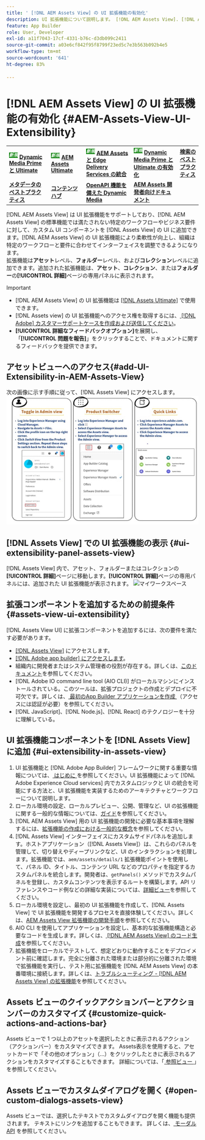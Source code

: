 ```yaml
---
title: ' [!DNL AEM Assets View] の UI 拡張機能の有効化'
description: UI 拡張機能について説明します。 [!DNL AEM Assets View]. [!DNL AEM Assets View]  の UI では、特定のビジネスニーズを満たすためのカスタム UI コンポーネントを追加できます。
feature: App Builder
role: User, Developer
exl-id: a11f7043-17cf-4331-b76c-d3db099c2411
source-git-commit: a03e6cf842f95f8799f23ed5c7e3b563b092b4e5
workflow-type: tm+mt
source-wordcount: '641'
ht-degree: 83%

---
```


# [!DNL AEM Assets View] の UI 拡張機能の有効化 {#AEM-Assets-View-UI-Extensibility}

<table>
    <tr>
        <td>
            <sup style= "background-color:#008000; color:#FFFFFF; font-weight:bold"><i>新規</i></sup> <a href="/help/assets/dynamic-media/dm-prime-ultimate.md"><b>Dynamic Media Prime と Ultimate</b></a>
        </td>
        <td>
            <sup style= "background-color:#008000; color:#FFFFFF; font-weight:bold"><i>新規</i></sup> <a href="/help/assets/assets-ultimate-overview.md"><b>AEM Assets Ultimate</b></a>
        </td>
        <td>
            <sup style= "background-color:#008000; color:#FFFFFF; font-weight:bold"><i>新規</i></sup> <a href="/help/assets/integrate-aem-assets-edge-delivery-services.md"><b>AEM Assets と Edge Delivery Services の統合</b></a>
        </td>
          <td>
            <sup style= "background-color:#008000; color:#FFFFFF; font-weight:bold"><i>新規</i></sup> <a href="/help/assets/dynamic-media/enable-dynamic-media-prime-and-ultimate.md"><b>Dynamic Media Prime と Ultimate の有効化</b></a>
        </td>
        <td>
            <a href="/help/assets/search-best-practices.md"><b>検索のベストプラクティス</b></a>
        </td>
    </tr>
    <tr>
        <td>
            <a href="/help/assets/metadata-best-practices.md"><b>メタデータのベストプラクティス</b></a>
        </td>
        <td>
            <a href="/help/assets/product-overview.md"><b>コンテンツハブ</b></a>
        </td>
        <td>
            <a href="/help/assets/dynamic-media-open-apis-overview.md"><b>OpenAPI 機能を備えた Dynamic Media</b></a>
        </td>
        <td>
            <a href="https://developer.adobe.com/experience-cloud/experience-manager-apis/"><b>AEM Assets 開発者向けドキュメント</b></a>
        </td>
    </tr>
</table>

[!DNL AEM Assets View] は UI 拡張機能をサポートしており、[!DNL AEM Assets View] の標準機能では満たされない特定のワークフローやビジネス要件に対して、カスタム UI コンポーネントを [!DNL Assets View] の UI に追加できます。[!DNL AEM Assets View] の UI 拡張機能により柔軟性が向上し、組織は特定のワークフローと要件に合わせてインターフェイスを調整できるようになります。\
拡張機能は&#x200B;**アセット**&#x200B;レベル、**フォルダー**&#x200B;レベル、および&#x200B;**コレクション**&#x200B;レベルに追加できます。追加された拡張機能は、**アセット**、**コレクション**、または&#x200B;**フォルダー**&#x200B;の&#x200B;**[!UICONTROL 詳細]**&#x200B;ページの専用パネルに表示されます。

>[!IMPORTANT]
>
> * [!DNL AEM Assets View] の UI 拡張機能は [[!DNL Assets Ultimate]](/help/assets/assets-ultimate-overview.md) で使用できます。
> * [!DNL Assets view] の UI 拡張機能へのアクセス権を取得するには、[ [!DNL Adobe] カスタマーサポートケースを作成および送信してください](https://helpx.adobe.com/jp/enterprise/using/support-for-experience-cloud.html)。
> * **[!UICONTROL 詳細なフィードバックオプション]**&#x200B;を展開し、「**[!UICONTROL 問題を報告]**」をクリックすることで、ドキュメントに関するフィードバックを提供できます。

## <a id="1"></a>アセットビューへのアクセス{#add-UI-Extensibility-in-AEM-Assets-View}

次の画像に示す手順に従って、[!DNL Assets View] にアクセスします。
![access-assets-view-ui](/help/assets/assets/access-assets-view.jpg)

## [!DNL Assets View] での UI 拡張機能の表示 {#ui-extensibility-panel-assets-view}

[!DNL Assets View] 内で、アセット、フォルダーまたはコレクションの&#x200B;**[!UICONTROL 詳細]**&#x200B;ページに移動します。**[!UICONTROL 詳細]**&#x200B;ページの専用パネルには、追加された UI 拡張機能が表示されます。
![マイワークスペース](/help/assets/assets/my-workspace-assets-view3.png)

## 拡張コンポーネントを追加するための前提条件{#assets-view-ui-extensibility}

[!DNL Assets View UI] に拡張コンポーネントを追加するには、次の要件を満たす必要があります。

* [ [!DNL Assets View]](#1) にアクセスします。
* [[!DNL Adobe app builder] にアクセスします](https://developer.adobe.com/app-builder/docs/overview/)。
* 組織内に開発者またはシステム管理者の役割が存在する。詳しくは、[このドキュメント](https://developer.adobe.com/uix/docs/guides/get-access/)を参照してください。
* [!DNL Adobe IO command line tool (AIO CLI)] がローカルマシンにインストールされている。このツールは、拡張プロジェクトの作成とデプロイに不可欠です。詳しくは、[ 最初のApp Builder アプリケーションを作成 ](https://developer.adobe.com/app-builder/docs/get_started/app_builder_get_started/first-app#local-environment-set-up) （アクセスには認証が必要）を参照してください。
* [!DNL JavaScript]、[!DNL Node.js]、[!DNL React] のテクノロジーを十分に理解している。

## UI 拡張機能コンポーネントを [!DNL Assets View] に追加 {#ui-extensibility-in-assets-view}

1. UI 拡張機能と [!DNL Adobe App Builder] フレームワークに関する重要な情報については、[ はじめに ](https://developer.adobe.com/uix/docs/getting-started/)を参照してください。UI 拡張機能によって [!DNL Adobe Experience Cloud services] 内でカスタムロジックと UI の統合を可能にする方法と、UI 拡張機能を実装するためのアーキテクチャとワークフローについて説明します。
1. ローカル環境の設定、ローカルプレビュー、公開、管理など、UI の拡張機能に関する一般的な情報については、[ガイド](https://developer.adobe.com/uix/docs/guides/)を参照してください。
1. [!DNL AEM Assets View] 用の UI 拡張機能の開発に必要な基本事項を理解するには、[拡張機能の作成における一般的な概念](https://developer.adobe.com/uix/docs/services/aem-assets-view/api/commons/)を参照してください。
1. [!DNL Assets View] インターフェイスにカスタムサイドパネルを追加します。ホストアプリケーション（[!DNL Assets View]）は、これらのパネルを管理して、切り替えやディープリンクなど、UI のインタラクションを処理します。拡張機能では、`aem/assets/details/1` 拡張機能ポイントを使用して、パネル ID、タイトル、コンテンツ URL などのプロパティを指定するカスタムパネルを統合します。開発者は、`getPanels()` メソッドでカスタムパネルを登録し、カスタムコンテンツを表示するルートを構築します。API リファレンスやコード例などの詳細な実装については、[詳細ビュー](https://developer.adobe.com/uix/docs/services/aem-assets-view/api/details-view/)を参照してください。
1. ローカル環境を設定し、最初の UI 拡張機能を作成して、[!DNL Assets View] で UI 拡張機能を開発するプロセスを直接体験してください。詳しくは、[AEM Assets View 拡張機能の開発手順](https://developer.adobe.com/uix/docs/services/aem-assets-view/extension-development/)を参照してください。
1. AIO CLI を使用してアプリケーションを設定し、基本的な拡張機能構造と必要なコードを生成します。詳しくは、[ [!DNL AEM Assets View] のコード生成](https://developer.adobe.com/uix/docs/services/aem-assets-view/code-generation/)を参照してください。
1. 拡張機能をローカルでテストして、想定どおりに動作することをデプロイメント前に確認します。完全に分離された環境または部分的に分離された環境で拡張機能を実行し、テスト用に拡張機能を [!DNL AEM Assets View] の本番環境に接続します。詳しくは、[トラブルシューティング -  [!DNL AEM Assets View]  の拡張機能](https://developer.adobe.com/uix/docs/services/aem-assets-view/debug/)を参照してください。

## Assets ビューのクイックアクションバーとアクションバーのカスタマイズ {#customize-quick-actions-and-actions-bar}

Assets ビューで 1 つ以上のアセットを選択したときに表示されるアクション（アクションバー）をカスタマイズできます。 Assets表示を使用すると、アセットカードで「その他のオプション」（...）をクリックしたときに表示されるアクションをカスタマイズすることもできます。 詳細については、「[ 参照ビュー ](https://developer.adobe.com/uix/docs/services/aem-assets-view/api/browse-view/)」を参照してください。

## Assets ビューでカスタムダイアログを開く {#open-custom-dialogs-assets-view}

Assets ビューでは、選択したテキストでカスタムダイアログを開く機能も提供されます。 テキストにリンクを追加することもできます。 詳しくは、[ モーダル API](https://developer.adobe.com/uix/docs/services/aem-assets-view/api/commons/#modal-api) を参照してください。
